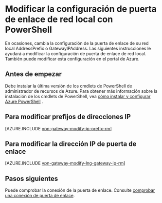 <properties
   pageTitle="Modificar prefijos de direcciones IP de red local puerta de enlace y la puerta de enlace IP | Microsoft Azure"
   description="En este artículo le guiará por cambiar prefijos de direcciones IP de la puerta de enlace de red local"
   services="vpn-gateway"
   documentationCenter="na"
   authors="cherylmc"
   manager="carmonm"
   editor=""
   tags="azure-resource-manager"/>

<tags
   ms.service="vpn-gateway"
   ms.devlang="na"
   ms.topic="article"
   ms.tgt_pltfrm="na"
   ms.workload="infrastructure-services"
   ms.date="08/08/2016"
   ms.author="cherylmc"/>

# <a name="modify-local-network-gateway-settings-using-powershell"></a>Modificar la configuración de puerta de enlace de red local con PowerShell

En ocasiones, cambia la configuración de la puerta de enlace de su red local AddressPrefix o GatewayIPAddress. Las siguientes instrucciones le ayudará a modificar la configuración de puerta de enlace de red local. También puede modificar esta configuración en el portal de Azure.

## <a name="before-you-begin"></a>Antes de empezar
    
Debe instalar la última versión de los cmdlets de PowerShell de administrador de recursos de Azure. Para obtener más información sobre la instalación de los cmdlets de PowerShell, vea [cómo instalar y configurar Azure PowerShell](../powershell-install-configure.md) .

## <a name="to-modify-ip-address-prefixes"></a>Para modificar prefijos de direcciones IP

[AZURE.INCLUDE [vpn-gateway-modify-ip-prefix-rm](../../includes/vpn-gateway-modify-ip-prefix-rm-include.md)]

## <a name="to-modify-the-gateway-ip-address"></a>Para modificar la dirección IP de puerta de enlace

[AZURE.INCLUDE [vpn-gateway-modify-lng-gateway-ip-rm](../../includes/vpn-gateway-modify-lng-gateway-ip-rm-include.md)]

## <a name="next-steps"></a>Pasos siguientes

Puede comprobar la conexión de la puerta de enlace. Consulte [comprobar una conexión de puerta de enlace](vpn-gateway-verify-connection-resource-manager.md).

